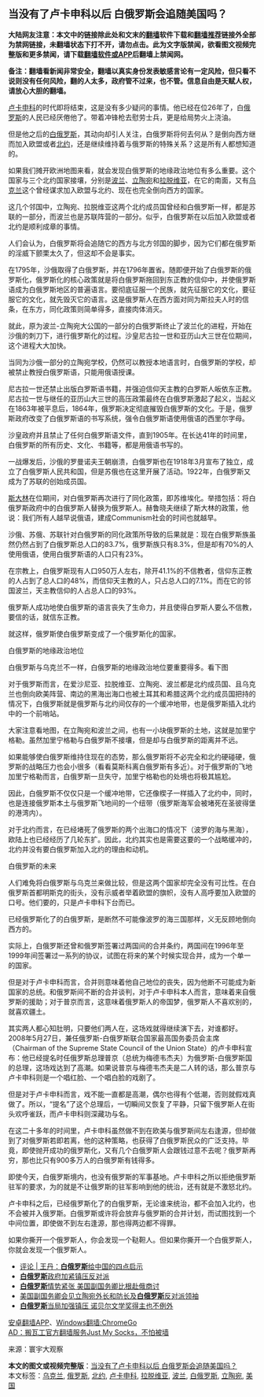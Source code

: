  <h2>当没有了卢卡申科以后 白俄罗斯会追随美国吗？</h2> <p class="notice"><b>大陆网友注意：本文中的链接除此处和文末的<a href="https://github.com/bannedbook/fanqiang" >翻墙</a>软件下载和<a href="https://github.com/killgcd/justmysocks/blob/master/README.md">翻墙推荐</a>链接外全部为禁网链接，未翻墙状态下打不开，请勿点击。此为文字版禁闻，欲看图文视频完整版和更多禁闻，请下载<a href="https://github.com/bannedbook/fanqiang">翻墙软件或APP</a>后翻墙上禁闻网。</p><p>备注：翻墙看新闻非常安全，翻墙以真实身份发表敏感言论有一定风险，但只看不说则没有任何风险，翻的人太多，政府管不过来，也不管。信息自由是天赋人权，请放心大胆的翻墙。</b></p>  <div class="entry"> <p><a href="https://www.bannedbook.org/bnews/tag/%e5%8d%a2%e5%8d%a1%e7%94%b3%e7%a7%91/" class="st_tag internal_tag" rel="tag" title="标签 卢卡申科 下的日志">卢卡申科</a>的时代即将结束，这是没有多少疑问的事情。他已经在位26年了，白<a href="https://www.bannedbook.org/bnews/tag/%e4%bf%84%e7%bd%97%e6%96%af/" class="st_tag internal_tag" rel="tag" title="标签 俄罗斯 下的日志">俄罗斯</a>的人民已经厌倦他了。带着冲锋枪去慰劳士兵，更是给局势火上浇油。</p> <p>但是他之后的<a href="https://www.bannedbook.org/bnews/tag/%e7%99%bd%e4%bf%84%e7%bd%97%e6%96%af/" class="st_tag internal_tag" rel="tag" title="标签 白俄罗斯 下的日志">白俄罗斯</a>，其动向却引人关注，白俄罗斯将何去何从？是倒向西方继而加入欧盟或者<a href="https://www.bannedbook.org/bnews/tag/%e5%8c%97%e7%ba%a6/" class="st_tag internal_tag" rel="tag" title="标签 北约 下的日志">北约</a>，还是继续维持着与俄罗斯的特殊关系？这是所有人都想知道的。</p> <p>如果我们摊开欧洲地图来看，就会发现白俄罗斯的地缘政治地位有多么重要。这个国家与三个北约国家接壤，分别是<a href="https://www.bannedbook.org/bnews/tag/%e6%b3%a2%e5%85%b0/" class="st_tag internal_tag" rel="tag" title="标签 波兰 下的日志">波兰</a>、<a href="https://www.bannedbook.org/bnews/tag/%e7%ab%8b%e9%99%b6%e5%ae%9b/" class="st_tag internal_tag" rel="tag" title="标签 立陶宛 下的日志">立陶宛</a>和<a href="https://www.bannedbook.org/bnews/tag/%E6%8B%89%E8%84%B1%E7%BB%B4%E4%BA%9A/" class="st_tag internal_tag" rel="tag" title="标签 拉脱维亚 下的日志">拉脱维亚</a>，在它的南面，又有<a href="https://www.bannedbook.org/bnews/tag/%e4%b9%8c%e5%85%8b%e5%85%b0/" class="st_tag internal_tag" rel="tag" title="标签 乌克兰 下的日志">乌克兰</a>这个曾经谋求加入欧盟与北约、现在也完全倒向西方的国家。</p> <p>这几个邻国中，立陶宛、拉脱维亚这两个北约成员国曾经和白俄罗斯一样，都是苏联的一部分，而波兰也是苏联阵营的一部分。似乎，白俄罗斯在以后加入欧盟或者北约是顺利成章的事情。</p> <p>人们会认为，白俄罗斯将会追随它的西方与北方邻国的脚步，因为它们都在俄罗斯的淫威下颤栗太久了，但这却不会是事实。</p> <p>在1795年，沙俄取得了白俄罗斯，并在1796年置省。随即便开始了白俄罗斯的俄罗斯化，俄罗斯化的核心政策就是将白俄罗斯拖回到东正教的信仰中，并使俄罗斯语成为白俄罗斯地区的普遍语言。要彻底征服一个民族，就先征服它的文化，要征服它的文化，就先毁灭它的语言。这是俄罗斯人在西方面对同为斯拉夫人时的信条，在东方，同化政策则简单得多，直接肉体消灭。</p> <p>就此，原为波兰-立陶宛大公国的一部分的白俄罗斯终止了波兰化的进程，开始在沙俄的刺刀下，进行俄罗斯化的过程。沙皇尼古拉一世和亚历山大三世在位期间，这个进程大大加快。</p> <p>当同为沙俄一部分的立陶宛学校，仍然可以教授本地语言时，白俄罗斯的学校，却被禁止教授白俄罗斯语，只能用俄语授课。</p>  <p>尼古拉一世还禁止出版白罗斯语书籍，并强迫信仰天主教的白罗斯人皈依东正教。尼古拉一世与继任的亚历山大三世的高压政策最终在白俄罗斯激起了起义，当起义在1863年被平息后，1864年，俄罗斯决定彻底摧毁白俄罗斯的文化。于是，俄罗斯政府改变了白俄罗斯语的书写系统，强令白俄罗斯语使用俄语的西里尔字母。</p> <p>沙皇政府并且禁止了任何白俄罗斯语文件，直到1905年。在长达41年的时间里，白俄罗斯的所有历史、文化、书籍等，都是用俄语书写的。</p> <p>一战爆发后，沙俄的罗曼诺夫王朝崩溃，白俄罗斯也在1918年3月宣布了独立，成立了白俄罗斯人民共和国，但是苏俄也在这里开展了活动。1922年，白俄罗斯又成为了苏联的创始成员国。</p> <p><span class='wp_keywordlink'><a href="https://www.bannedbook.org/forum2/topic1256.html" title="斯大林（上、中、下册）" target="_blank">斯大林</a></span>在位期间，对白俄罗斯再次进行了同化政策，即苏维埃化。举措包括：将白俄罗斯政府中的白俄罗斯人替换为俄罗斯人。赫鲁晓夫继续了斯大林的政策，他说：我们所有人越早说俄语，建成Communism社会的时间也就越早。</p> <p>沙俄、苏俄、苏联针对白俄罗斯的同化政策所导致的后果就是：现在白俄罗斯族虽然仍然占到了白俄罗斯总人口的83.7%，俄罗斯族只有8.3%，但是却有70%的人使用俄语，使用白俄罗斯语的人口只有23%。</p> <p>在宗教上，白俄罗斯现有人口950万人左右，除开41.1%的不信教者，信仰东正教的人占到了总人口的48%，而信仰天主教的人，只占总人口的7.1%。而在它的邻国波兰，天主教信仰的人占总人口的93%。</p> <p>俄罗斯人成功地使白俄罗斯的语言丧失了生命力，并且使得白罗斯人要么不信教，要信的话，就信东正教。</p> <p>就这样，俄罗斯使白俄罗斯变成了一个俄罗斯化的国家。</p>  <p>白俄罗斯的地缘政治地位</p> <p>白俄罗斯与乌克兰不一样，白俄罗斯的地缘政治地位要重要得多。看下图</p> <p>对于俄罗斯而言，在爱沙尼亚、拉脱维亚、立陶宛、波兰都是北约成员国、且乌克兰也倒向欧美阵营、南边的黑海出海口也被土耳其和希腊这两个北约成员国把持的情况下，白俄罗斯就是俄罗斯与北约间仅存的一个缓冲地带，也是俄罗斯插入北约中的一个前哨站。</p> <p>大家注意看地图，在立陶宛和波兰之间，也有一小块俄罗斯的土地，这就是加里宁格勒。虽然加里宁格勒与白俄罗斯不接壤，但是却与白俄罗斯的距离并不远。</p> <p>如果能够使白俄罗斯维持住现在的态势，那么俄罗斯将不必完全和北约硬碰硬，俄罗斯的战略压力也会小很多（看看莫斯科离白俄罗斯有多近）。对于俄罗斯的飞地加里宁格勒而言，白俄罗斯一旦失守，加里宁格勒也的处境也将极其尴尬。</p> <p>因此，白俄罗斯不仅仅只是一个缓冲地带，它还像楔子一样插入了北约中，同时，也是连接俄罗斯本土与俄罗斯飞地间的一个纽带（俄罗斯海军会被堵死在圣彼得堡的港湾内）。</p> <p>对于北约而言，在已经堵死了俄罗斯的两个出海口的情况下（波罗的海与黑海），欧陆上也已经经历了几轮东扩。因此，北约其实也是需要这要的一个战略缓冲的，北约并没有要白俄罗斯加入北约的理由和动机。</p> <p>白俄罗斯的未来</p>  <p>人们难免将白俄罗斯与乌克兰来做比较，但是这两个国家却完全没有可比性。在白俄罗斯首都明斯克的街头，没有示威者举着欧盟的旗帜，没有人高呼要加入欧盟的口号。他们要的，只是卢卡申科下台而已。</p> <p>已经俄罗斯化了的白俄罗斯，是断然不可能像波罗的海三国那样，义无反顾地倒向西方的。</p> <p>实际上，白俄罗斯还曾和俄罗斯签署过两国间的合并条约，两国间在1996年至1999年间签署过一系列的协议，试图在将来的某个时候实现合并，成为一个单一的国家。</p> <p>但是对于卢卡申科而言，合并则意味着他自己地位的丧失，因为他断不可能成为新国家的总统。和俄罗斯间不断的合并谈判，对于卢卡申科本人而言，意味着来自俄罗斯的援助；对于普京而言，这意味着俄罗斯人的帝国梦，俄罗斯人不喜欢别的，就喜欢疆土。</p> <p>其实两人都心知肚明，只要他们两人在，这场戏就得继续演下去，对谁都好。2008年5月27日，兼任俄罗斯-白俄罗斯联合国家最高国务委员会主席（Chairman of the Supreme State Council of the Union State）的卢卡申科宣布：他已经提名时任俄罗斯总理普京（总统为梅德韦杰夫）为俄罗斯-​​白俄罗斯国的总理，这场戏达到了高潮。如果说普京与梅德韦杰夫是二人转的话，那么普京与卢卡申科则是一个唱红脸、一个唱白脸的戏剧了。</p> <p>但是对于卢卡申科而言，戏不能一直都是高潮，偶尔也得有个低潮，否则就假戏真做了。所以，“提名”了这个总理后，一切瞬间又恢复了平静，只留下俄罗斯人在街头欢呼雀跃，而卢卡申科则深藏功与名。</p> <p>在这二十多年的时间里，卢卡申科虽然做不到在欧美与俄罗斯间左右逢源，但却做到了对俄罗斯若即若离，他的这种策略，也获得了白俄罗斯民众的广泛支持。毕竟，即使抛开成功的俄罗斯化，又有几个白俄罗斯人会跟钱过意不去呢？俄罗斯再穷，那也比只有900多万人的白俄罗斯有钱得多。</p> <p>即使今天，白俄罗斯境内，也没有俄罗斯的军事基地。卢卡申科之所以拒绝俄罗斯驻军的要求，为的就是不让俄罗斯的驻军影响到他的统治，还有就是不激怒北约。</p>  <p>卢卡申科之后，已经俄罗斯化了的白俄罗斯，无论谁来统治，都不会加入北约，也不会被并入俄罗斯。白俄罗斯或许将会放弃与俄罗斯的合并计划，而试图找到一个中间位置，即使做不到左右逢源，那也得两边都不得罪。</p> <p>如果你撕开一个俄罗斯人，你会发现一个鞑靼人。但如果你撕开一个白俄罗斯人，你就会发现一个俄罗斯人。</p> <ul class='op-related-articles' title='相关阅读'> <li><a href='https://www.bannedbook.org/bnews/ssgc/20200827/1386291.html' target='_blank'>评论 | 王丹：<b>白俄罗斯</b>给中国的四点启示</a></li> <li><a href='https://www.bannedbook.org/bnews/renquan/20200826/1385903.html' target='_blank'><b>白俄罗斯</b>政府加紧镇压反对派</a></li> <li><a href='https://www.bannedbook.org/bnews/headline/20200826/1385812.html' target='_blank'><b>白俄罗斯</b>情势紧张 美国副国务卿比根赴俄商讨</a></li> <li><a href='https://www.bannedbook.org/bnews/comments/20200826/1385779.html' target='_blank'>美国副国务卿会见立陶宛外长和防长及<b>白俄罗斯</b>反对派领袖</a></li> <li><a href='https://www.bannedbook.org/bnews/renquan/20200826/1385752.html' target='_blank'><b>白俄罗斯</b>当局加强镇压 诺贝尔文学奖得主也不例外</a></li> </ul> <div class="texttj"> <a href="https://github.com/bannedbook/fanqiang/wiki/%E7%A6%81%E9%97%BB%E7%BD%91%E5%AE%89%E5%8D%93%E7%BF%BB%E5%A2%99%E6%96%B0%E9%97%BBAPP" target="_blank">安卓翻墙APP</a>、<a href="https://github.com/bannedbook/fanqiang/wiki/Chrome%E4%B8%80%E9%94%AE%E7%BF%BB%E5%A2%99%E5%8C%85" target="_blank">Windows翻墙:ChromeGo</a><br/> <a href="https://github.com/killgcd/justmysocks/blob/master/README.md" target="_blank">AD：搬瓦工官方翻墙服务Just My Socks，不怕被墙</a> </div><p> 来源：寰宇大观察 </p><a name='sharetosocial'></a>         <div><b>本文的图文或视频完整版</b>：<a href='https://www.bannedbook.org/bnews/comments/20200827/1386488.html'>当没有了卢卡申科以后 白俄罗斯会追随美国吗？</a></div>  </div><!--END ENTRY--> <div class="postfooter"> <div>本文标签：<a href="https://www.bannedbook.org/bnews/tag/%e4%b9%8c%e5%85%8b%e5%85%b0/" rel="tag">乌克兰</a>, <a href="https://www.bannedbook.org/bnews/tag/%e4%bf%84%e7%bd%97%e6%96%af/" rel="tag">俄罗斯</a>, <a href="https://www.bannedbook.org/bnews/tag/%e5%8c%97%e7%ba%a6/" rel="tag">北约</a>, <a href="https://www.bannedbook.org/bnews/tag/%e5%8d%a2%e5%8d%a1%e7%94%b3%e7%a7%91/" rel="tag">卢卡申科</a>, <a href="https://www.bannedbook.org/bnews/tag/%E6%8B%89%E8%84%B1%E7%BB%B4%E4%BA%9A/" rel="tag">拉脱维亚</a>, <a href="https://www.bannedbook.org/bnews/tag/%e6%b3%a2%e5%85%b0/" rel="tag">波兰</a>, <a href="https://www.bannedbook.org/bnews/tag/%e7%99%bd%e4%bf%84%e7%bd%97%e6%96%af/" rel="tag">白俄罗斯</a>, <a href="https://www.bannedbook.org/bnews/tag/%e7%ab%8b%e9%99%b6%e5%ae%9b/" rel="tag">立陶宛</a>, <a href="https://www.bannedbook.org/bnews/tag/%e7%be%8e%e5%9b%bd/" rel="tag">美国</a></div>  </div><!--END POSTFOOTER--> 